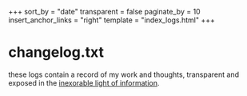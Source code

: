 +++
sort_by = "date"
transparent = false
paginate_by = 10
insert_anchor_links = "right"
template = "index_logs.html"
+++

# changelog.txt

these logs contain a record of my work and thoughts, transparent and exposed in
the [inexorable light of
information](http://criticaltheoryindex.org/assets/baudrillard%2C-jean-ecstasy-of-communication.pdf).
